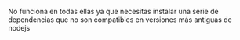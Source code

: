 No funciona en todas ellas ya que necesitas instalar una serie de dependencias que no son compatibles en versiones más antiguas de nodejs
